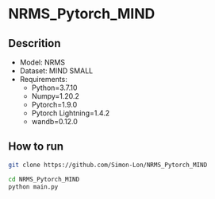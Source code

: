 # NRMS_Pytorch_MIND
 
## Descrition
- Model: NRMS
- Dataset: MIND SMALL
- Requirements:
    - Python=3.7.10
    - Numpy=1.20.2
    - Pytorch=1.9.0
    - Pytorch Lightning=1.4.2
    - wandb=0.12.0
    
## How to run
```bash
git clone https://github.com/Simon-Lon/NRMS_Pytorch_MIND

cd NRMS_Pytorch_MIND
python main.py
```